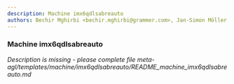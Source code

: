 ```yaml
---
description: Machine imx6qdlsabreauto
authors: Bechir Mghirbi <bechir.mghirbi@grammer.com>, Jan-Simon Möller <jsmoeller@linuxfoundation.org>
---
```

	
### Machine imx6qdlsabreauto
	 
*Description is missing - please complete file meta-agl/templates/machine/imx6qdlsabreauto/README_machine_imx6qdlsabreauto.md*

